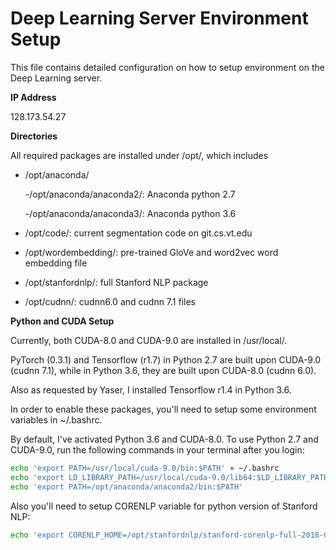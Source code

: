 # Deep Learning Server Environment Setup
This file contains detailed configuration on how to setup environment on the Deep Learning server.

**IP Address**

128.173.54.27

**Directories**

All required packages are installed under /opt/, which includes

- /opt/anaconda/

  -/opt/anaconda/anaconda2/: Anaconda python 2.7 
  
  -/opt/anaconda/anaconda3/: Anaconda python 3.6
  
- /opt/code/: current segmentation code on git.cs.vt.edu

- /opt/wordembedding/: pre-trained GloVe and word2vec word embedding file

- /opt/stanfordnlp/: full Stanford NLP package

- /opt/cudnn/: cudnn6.0 and cudnn 7.1 files


**Python and CUDA Setup**

Currently, both CUDA-8.0 and CUDA-9.0 are installed in /usr/local/. 

PyTorch (0.3.1) and Tensorflow (r1.7) in Python 2.7 are built upon CUDA-9.0 (cudnn 7.1), while in Python 3.6, they are built upon CUDA-8.0 (cudnn 6.0).

Also as requested by Yaser, I installed Tensorflow r1.4 in Python 3.6.

In order to enable these packages, you'll need to setup some environment variables in ~/.bashrc.

By default, I've activated Python 3.6 and CUDA-8.0. To use Python 2.7 and CUDA-9.0, run the following
commands in your terminal after you login:

``` bash
echo 'export PATH=/usr/local/cuda-9.0/bin:$PATH' » ~/.bashrc
echo 'export LD_LIBRARY_PATH=/usr/local/cuda-9.0/lib64:$LD_LIBRARY_PATH' >> ~/.bashrc
echo 'export PATH=/opt/anaconda/anaconda2/bin:$PATH'
```

Also you'll need to setup CORENLP variable for python version of Stanford NLP:

``` bash
echo 'export CORENLP_HOME=/opt/stanfordnlp/stanford-corenlp-full-2018-02-27/'
```
